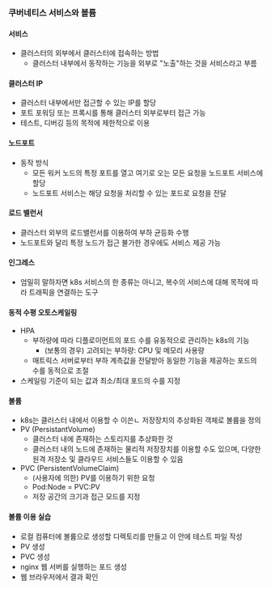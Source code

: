 ### 쿠버네티스 서비스와 볼륨
#### 서비스
- 클러스터의 외부에서 클러스터에 접속하는 방법
    - 클러스터 내부에서 동작하는 기능을 외부로 "노출"하는 것을 서비스라고 부름

#### 클러스터 IP
- 클러스터 내부에서만 접근할 수 있는 IP를 할당
- 포트 포워딩 또는 프록시를 통해 클러스터 외부로부터 접근 가능
- 테스트, 디버깅 등의 목적에 제한적으로 이용

#### 노드포트
- 동작 방식
    - 모든 워커 노드의 특정 포트를 열고 여기로 오는 모든 요청을 노드포트 서비스에 할당
    - 노드포트 서비스는 해당 요청을 처리할 수 있는 포드로 요청을 전달

#### 로드 밸런서
- 클러스터 외부의 로드밸런서를 이용하여 부하 균등화 수행
- 노드포트와 달리 특정 노드가 접근 불가한 경우에도 서비스 제공 가능

#### 인그레스
- 엄밀히 말하자면 k8s 서비스의 한 종류는 아니고, 복수의 서비스에 대해 목적에 따라 트래픽을 연결하는 도구

#### 동적 수평 오토스케일링
- HPA
    - 부하량에 따라 디플로이먼트의 포드 수를 유동적으로 관리하는 k8s의 기능
        - (보통의 경우) 고려되는 부하량: CPU 및 메모리 사용량
    - 매트릭스 서버로부터 부하 계측값을 전달받아 동일한 기능을 제공하는 포드의 수를 동적으로 조절
- 스케일링 기준이 되는 값과 최소/최대 포드의 수를 지정

#### 볼륨
- k8s는 클러스터 내에서 이용할 수 이쓴ㄴ 저장장치의 추상화된 객체로 볼륨을 정의
- PV (PersistantVolume)
    - 클러스터 내에 존재하는 스토리지를 추상화한 것
    - 클러스터 내의 노드에 존재하는 물리적 저장장치를 이용할 수도 있으며, 다양한 원격 저장소 및 클라우드 서비스들도 이용할 수 있음
- PVC (PersistentVolumeClaim)
    - (사용자에 의한) PV를 이용하기 위한 요청
    - Pod:Node = PVC:PV
    - 저장 공간의 크기과 접근 모드를 지정

#### 볼륨 이용 실습
- 로컬 컴퓨터에 볼륨으로 생성할 디렉토리를 만들고 이 안에 테스트 파일 작성
- PV 생성
- PVC 생성
- nginx 웹 서버를 실행하는 포드 생성
- 웹 브라우저에서 결과 확인